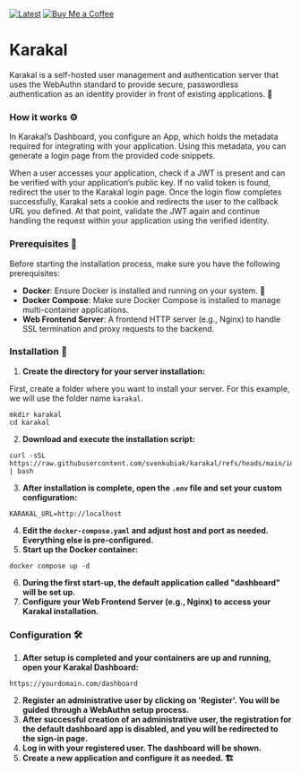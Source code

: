 [![Latest](https://img.shields.io/github/v/tag/svenkubiak/karakal?label=ghcr.io&sort=semver)](https://ghcr.io/svenkubiak/filedpapers/filedpapers)
[![Buy Me a Coffee](https://img.shields.io/badge/Buy%20Me%20A%20Coffee-%F0%9F%8D%BA-yellow)](https://buymeacoffee.com/svenkubiak)

Karakal
================

Karakal is a self-hosted user management and authentication server that uses the WebAuthn standard to provide secure, passwordless authentication as an identity provider in front of existing applications. 🔐

### How it works ⚙️

In Karakal’s Dashboard, you configure an App, which holds the metadata required for integrating with your application. Using this metadata, you can generate a login page from the provided code snippets.

When a user accesses your application, check if a JWT is present and can be verified with your application’s public key. If no valid token is found, redirect the user to the Karakal login page. Once the login flow completes successfully, Karakal sets a cookie and redirects the user to the callback URL you defined. At that point, validate the JWT again and continue handling the request within your application using the verified identity.

### Prerequisites 📝

Before starting the installation process, make sure you have the following prerequisites:

- **Docker**: Ensure Docker is installed and running on your system. 🐳
- **Docker Compose**: Make sure Docker Compose is installed to manage multi-container applications.
- **Web Frontend Server**: A frontend HTTP server (e.g., Nginx) to handle SSL termination and proxy requests to the backend.


### Installation 🚀

1. **Create the directory for your server installation:**

First, create a folder where you want to install your server. For this example, we will use the folder name `karakal`.

```shell
mkdir karakal
cd karakal
```

2. **Download and execute the installation script:**

```shell
curl -sSL https://raw.githubusercontent.com/svenkubiak/karakal/refs/heads/main/install.sh | bash
```

3. **After installation is complete, open the `.env` file and set your custom configuration:**

```shell
KARAKAL_URL=http://localhost
```

4. **Edit the `docker-compose.yaml` and adjust host and port as needed. Everything else is pre-configured.**
5. **Start up the Docker container:**

```shell
docker compose up -d
```

6. **During the first start-up, the default application called "dashboard" will be set up.**
7. **Configure your Web Frontend Server (e.g., Nginx) to access your Karakal installation.**

### Configuration 🛠️

1. **After setup is completed and your containers are up and running, open your Karakal Dashboard:**

```shell
https://yourdomain.com/dashboard
```

2. **Register an administrative user by clicking on 'Register'. You will be guided through a WebAuthn setup process.**
3. **After successful creation of an administrative user, the registration for the default dashboard app is disabled, and you will be redirected to the sign-in page.**
4. **Log in with your registered user. The dashboard will be shown.**
5. **Create a new application and configure it as needed. 🏗️**
